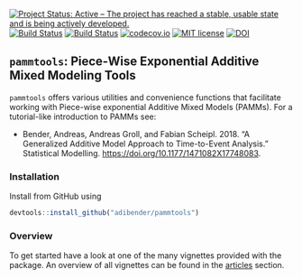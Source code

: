 
[![Project Status: Active – The project has reached a stable, usable
state and is being actively
developed.](http://www.repostatus.org/badges/latest/active.svg)](http://www.repostatus.org/#active)
[![Build
Status](https://travis-ci.org/adibender/pammtools.svg?branch=master)](https://travis-ci.org/adibender/pammtools)
[![Build
Status](https://ci.appveyor.com/api/projects/status/github/adibender/pammtools?branch=master&svg=true)](https://ci.appveyor.com/project/adibender/pammtools/branch/master)
[![codecov.io](https://codecov.io/github/adibender/pammtools/coverage.svg?branch=master)](https://codecov.io/github/adibender/pammtools/branch/master)
[![MIT
license](http://img.shields.io/badge/license-MIT-brightgreen.svg)](http://opensource.org/licenses/MIT)
[![DOI](https://zenodo.org/badge/DOI/10.5281/zenodo.1048832.svg)](https://doi.org/10.5281/zenodo.1048832)

## `pammtools`: Piece-Wise Exponential Additive Mixed Modeling Tools

`pammtools` offers various utilities and convenience functions that
facilitate working with Piece-wise exponential Additive Mixed Models
(PAMMs). For a tutorial-like introduction to PAMMs see:

  - Bender, Andreas, Andreas Groll, and Fabian Scheipl. 2018. “A
    Generalized Additive Model Approach to Time-to-Event Analysis.”
    Statistical Modelling. <https://doi.org/10.1177/1471082X17748083>.

### Installation

Install from GitHub using

``` r
devtools::install_github("adibender/pammtools")
```

### Overview

To get started have a look at one of the many vignettes provided with
the package. An overview of all vignettes can be found in the
[articles](https://adibender.github.io/pammtools/articles/) section.
